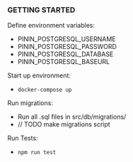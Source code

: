 ### GETTING STARTED

Define environment variables:

- PININ_POSTGRESQL_USERNAME
- PININ_POSTGRESQL_PASSWORD
- PININ_POSTGRESQL_DATABASE
- PININ_POSTGRESQL_BASEURL

Start up environment:

- `docker-compose up`

Run migrations:

- Run all .sql files in src/db/migrations/
- // TODO make migrations script

Run Tests:

- `npm run test`
